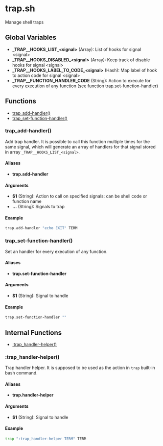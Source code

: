 # trap.sh

Manage shell traps

## Global Variables

* **\_TRAP__HOOKS_LIST_\<signal\>** (Array): List of hooks for signal \<signal\>
* **\_TRAP__HOOKS_DISABLED_\<signal\>** (Array): Keep track of disable hooks for signal \<signal\>
* **\_TRAP__HOOKS_LABEL_TO_CODE_\<signal\>** (Hash): Map label of hook to action code for signal \<signal\>
* **\_TRAP__FUNCTION_HANDLER_CODE** (String): Action to execute for every execution of any function (see function trap.set-function-handler)


## Functions
* [trap_add-handler()](#trap_add-handler)
* [trap_set-function-handler()](#trap_set-function-handler)


### trap_add-handler()

Add trap handler.
  It is possible to call this function multiple times for the same signal, which will generate an array of handlers for that signal stored in array `_TRAP__HOOKS_LIST_<signal>`.

#### Aliases

* **trap.add-handler**

#### Arguments

* **$1** (String): Action to call on specified signals: can be shell code or function name
* **...** (String): Signals to trap

#### Example

```bash
trap.add-handler "echo EXIT" TERM
```

### trap_set-function-handler()

Set an handler for every execution of any function.

#### Aliases

* **trap.set-function-handler**

#### Arguments

* **$1** (String): Signal to handle

#### Example

```bash
trap.set-function-handler ""
```



## Internal Functions
* [:trap_handler-helper()](#trap_handler-helper)


### :trap_handler-helper()

Trap handler helper.
  It is supposed to be used as the action in `trap` built-in bash command.

#### Aliases

* **trap.handler-helper**

#### Arguments

* **$1** (String): Signal to handle

#### Example

```bash
trap ":trap_handler-helper TERM" TERM
```


